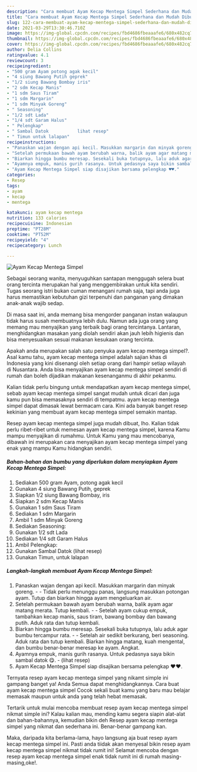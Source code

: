 ```yaml
---
description: "Cara membuat Ayam Kecap Mentega Simpel Sederhana dan Mudah Dibuat"
title: "Cara membuat Ayam Kecap Mentega Simpel Sederhana dan Mudah Dibuat"
slug: 122-cara-membuat-ayam-kecap-mentega-simpel-sederhana-dan-mudah-dibuat
date: 2021-03-29T13:30:46.710Z
image: https://img-global.cpcdn.com/recipes/fbd4686fbeaaafe6/680x482cq70/ayam-kecap-mentega-simpel-foto-resep-utama.jpg
thumbnail: https://img-global.cpcdn.com/recipes/fbd4686fbeaaafe6/680x482cq70/ayam-kecap-mentega-simpel-foto-resep-utama.jpg
cover: https://img-global.cpcdn.com/recipes/fbd4686fbeaaafe6/680x482cq70/ayam-kecap-mentega-simpel-foto-resep-utama.jpg
author: Delia Collins
ratingvalue: 4.1
reviewcount: 3
recipeingredient:
- "500 gram Ayam potong agak kecil"
- "4 siung Bawang Putih geprek"
- "1/2 siung Bawang Bombay iris"
- "2 sdm Kecap Manis"
- "1 sdm Saus Tiram"
- "1 sdm Margarin"
- "1 sdm Minyak Goreng"
- " Seasoning"
- "1/2 sdt Lada"
- "1/4 sdt Garam Halus"
- " Pelengkap"
- " Sambal Datok           lihat resep"
- " Timun untuk lalapan"
recipeinstructions:
- "Panaskan wajan dengan api kecil. Masukkan margarin dan minyak goreng.  Tidak perlu menunggu panas, langsung masukkan potongan ayam. Tutup dan biarkan hingga ayam mengeluarkan air."
- "Setelah permukaan bawah ayam berubah warna, balik ayam agar matang merata. Tutup kembali.   Setelah ayam cukup empuk, tambahkan kecap manis, saus tiram, bawang bombay dan bawang putih. Aduk rata dan tutup kembali."
- "Biarkan hingga bumbu meresap. Sesekali buka tutupnya, lalu aduk agar bumbu tercampur rata.  Setelah air sedikit berkurang, beri seasoning. Aduk rata dan tutup kembali. Biarkan hingga matang, kuah mengental, dan bumbu benar-benar meresap ke ayam. Angkat."
- "Ayamnya empuk, manis gurih rasanya. Untuk pedasnya saya bikin sambal datok 😋.           (lihat resep)"
- "Ayam Kecap Mentega Simpel siap disajikan bersama pelengkap ♥️♥️."
categories:
- Resep
tags:
- ayam
- kecap
- mentega

katakunci: ayam kecap mentega 
nutrition: 133 calories
recipecuisine: Indonesian
preptime: "PT28M"
cooktime: "PT52M"
recipeyield: "4"
recipecategory: Lunch

---
```



![Ayam Kecap Mentega Simpel](https://img-global.cpcdn.com/recipes/fbd4686fbeaaafe6/680x482cq70/ayam-kecap-mentega-simpel-foto-resep-utama.jpg)

Sebagai seorang wanita, menyuguhkan santapan menggugah selera buat orang tercinta merupakan hal yang menggembirakan untuk kita sendiri. Tugas seorang istri bukan cuman menangani rumah saja, tapi anda juga harus memastikan kebutuhan gizi terpenuhi dan panganan yang dimakan anak-anak wajib sedap.

Di masa  saat ini, anda memang bisa mengorder panganan instan walaupun tidak harus susah membuatnya lebih dulu. Namun ada juga orang yang memang mau menyajikan yang terbaik bagi orang tercintanya. Lantaran, menghidangkan masakan yang diolah sendiri akan jauh lebih higienis dan bisa menyesuaikan sesuai makanan kesukaan orang tercinta. 



Apakah anda merupakan salah satu penyuka ayam kecap mentega simpel?. Asal kamu tahu, ayam kecap mentega simpel adalah sajian khas di Indonesia yang kini disenangi oleh setiap orang dari hampir setiap wilayah di Nusantara. Anda bisa menyajikan ayam kecap mentega simpel sendiri di rumah dan boleh dijadikan makanan kesenanganmu di akhir pekanmu.

Kalian tidak perlu bingung untuk mendapatkan ayam kecap mentega simpel, sebab ayam kecap mentega simpel sangat mudah untuk dicari dan juga kamu pun bisa memasaknya sendiri di tempatmu. ayam kecap mentega simpel dapat dimasak lewat bermacam cara. Kini ada banyak banget resep kekinian yang membuat ayam kecap mentega simpel semakin mantap.

Resep ayam kecap mentega simpel juga mudah dibuat, lho. Kalian tidak perlu ribet-ribet untuk memesan ayam kecap mentega simpel, karena Kamu mampu menyajikan di rumahmu. Untuk Kamu yang mau mencobanya, dibawah ini merupakan cara menyajikan ayam kecap mentega simpel yang enak yang mampu Kamu hidangkan sendiri.

<!--inarticleads1-->

##### Bahan-bahan dan bumbu yang diperlukan dalam menyiapkan Ayam Kecap Mentega Simpel:

1. Sediakan 500 gram Ayam, potong agak kecil
1. Gunakan 4 siung Bawang Putih, geprek
1. Siapkan 1/2 siung Bawang Bombay, iris
1. Siapkan 2 sdm Kecap Manis
1. Gunakan 1 sdm Saus Tiram
1. Sediakan 1 sdm Margarin
1. Ambil 1 sdm Minyak Goreng
1. Sediakan  Seasoning:
1. Gunakan 1/2 sdt Lada
1. Sediakan 1/4 sdt Garam Halus
1. Ambil  Pelengkap:
1. Gunakan  Sambal Datok           (lihat resep)
1. Gunakan  Timun, untuk lalapan




<!--inarticleads2-->

##### Langkah-langkah membuat Ayam Kecap Mentega Simpel:

1. Panaskan wajan dengan api kecil. Masukkan margarin dan minyak goreng. -  - Tidak perlu menunggu panas, langsung masukkan potongan ayam. Tutup dan biarkan hingga ayam mengeluarkan air.
1. Setelah permukaan bawah ayam berubah warna, balik ayam agar matang merata. Tutup kembali.  -  - Setelah ayam cukup empuk, tambahkan kecap manis, saus tiram, bawang bombay dan bawang putih. Aduk rata dan tutup kembali.
1. Biarkan hingga bumbu meresap. Sesekali buka tutupnya, lalu aduk agar bumbu tercampur rata. -  - Setelah air sedikit berkurang, beri seasoning. Aduk rata dan tutup kembali. Biarkan hingga matang, kuah mengental, dan bumbu benar-benar meresap ke ayam. Angkat.
1. Ayamnya empuk, manis gurih rasanya. Untuk pedasnya saya bikin sambal datok 😋. -           (lihat resep)
1. Ayam Kecap Mentega Simpel siap disajikan bersama pelengkap ♥️♥️.




Ternyata resep ayam kecap mentega simpel yang nikamt simple ini gampang banget ya! Anda Semua dapat menghidangkannya. Cara buat ayam kecap mentega simpel Cocok sekali buat kamu yang baru mau belajar memasak maupun untuk anda yang telah hebat memasak.

Tertarik untuk mulai mencoba membuat resep ayam kecap mentega simpel nikmat simple ini? Kalau kalian mau, mending kamu segera siapin alat-alat dan bahan-bahannya, kemudian bikin deh Resep ayam kecap mentega simpel yang nikmat dan sederhana ini. Benar-benar gampang kan. 

Maka, daripada kita berlama-lama, hayo langsung aja buat resep ayam kecap mentega simpel ini. Pasti anda tiidak akan menyesal bikin resep ayam kecap mentega simpel nikmat tidak rumit ini! Selamat mencoba dengan resep ayam kecap mentega simpel enak tidak rumit ini di rumah masing-masing,oke!.

